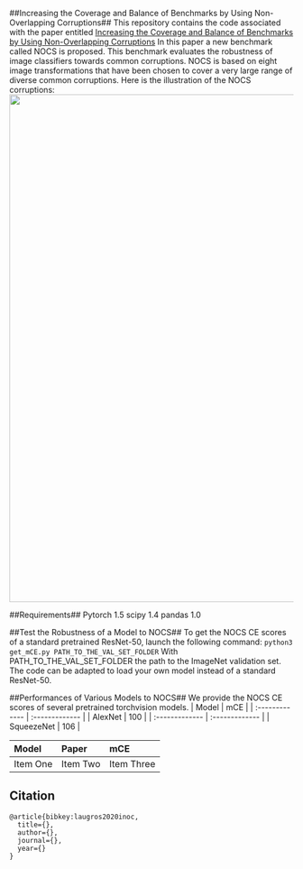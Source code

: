 ##Increasing the Coverage and Balance of Benchmarks by Using Non-Overlapping Corruptions##
This repository contains the code associated with the paper entitled [Increasing the Coverage and Balance of Benchmarks by Using Non-Overlapping Corruptions](https://linktothepaper)
In this paper a new benchmark called NOCS is proposed. This benchmark evaluates the robustness of image classifiers towards common corruptions.
NOCS is based on eight image transformations that have been chosen to cover a very large range of diverse common corruptions. Here is the illustration of the NOCS corruptions:
<img align="center" src="ImageNet_NOC_illustration.png" width="900">

##Requirements##
Pytorch 1.5
scipy 1.4
pandas 1.0

##Test the Robustness of a Model to NOCS##
To get the NOCS CE scores of a standard pretrained ResNet-50, launch the following command:
`python3 get_mCE.py PATH_TO_THE_VAL_SET_FOLDER`
With PATH_TO_THE_VAL_SET_FOLDER the path to the ImageNet validation set.
The code can be adapted to load your own model instead of a standard ResNet-50.


##Performances of Various Models to NOCS##
We provide the NOCS CE scores of several pretrained torchvision models.
| Model | mCE     |
| :------------- | :------------- |
| AlexNet       | 100       |
| :------------- | :------------- |
| SqueezeNet      | 106       |

| Model     | Paper    | mCE   |
| :------------- | :------------- | :------------- |
| Item One       | Item Two       | Item Three     |

## Citation
    @article{bibkey:laugros2020inoc,
      title={},
      author={},
      journal={},
      year={}
    }
